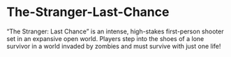 # The-Stranger-Last-Chance
“The Stranger: Last Chance” is an intense, high-stakes first-person shooter set in an expansive open world. Players step into the shoes of a lone survivor in a world invaded by zombies and must survive with just one life!
